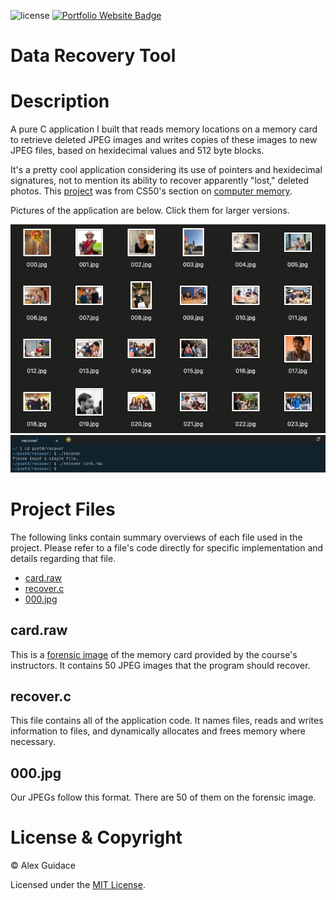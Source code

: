 ![license](https://img.shields.io/badge/license-MIT-brightgreen?style=flat-square)
<a href="https://alexguidace.github.io/">
    <img alt="Portfolio Website Badge" src="https://img.shields.io/badge/Portfolio-alexguidace.github.io-brightgreen?style=flat-square">
</a>

# **Data Recovery Tool**

# Description
A pure C application I built that reads memory locations on a memory card to retrieve deleted JPEG images and writes copies of these images to new JPEG files, based on hexidecimal values and 512 byte blocks.

It's a pretty cool application considering its use of pointers and hexidecimal signatures, not to mention its ability to recover apparently "lost," deleted photos. This [project](https://cs50.harvard.edu/x/2020/psets/4/recover/) was from CS50's section on [computer memory](https://cs50.harvard.edu/x/2020/weeks/4/).

Pictures of the application are below. Click them for larger versions.

<img src="images/Recovered_Photos.png">
<img src="images/Terminal_Output.png">

#

# Project Files
The following links contain summary overviews of each file used in the project. Please refer to a file's code directly for specific implementation and details regarding that file.

* [card.raw](#cardraw)
* [recover.c](#recoverc)
* [000.jpg](#000jpg)

## card.raw
This is a [forensic image](https://whatis.techtarget.com/definition/forensic-image) of the memory card provided by the course's instructors. It contains 50 JPEG images that the program should recover.

## recover.c
This file contains all of the application code. It names files, reads and writes information to files, and dynamically allocates and frees memory where necessary.

## 000.jpg
Our JPEGs follow this format. There are 50 of them on the forensic image.

# License & Copyright
© Alex Guidace

Licensed under the [MIT License](License).
